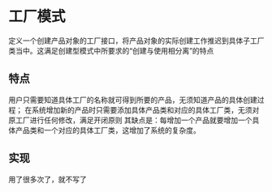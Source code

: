 # 工厂模式
定义一个创建产品对象的工厂接口，将产品对象的实际创建工作推迟到具体子工厂类当中。这满足创建型模式中所要求的“创建与使用相分离”的特点
## 特点
用户只需要知道具体工厂的名称就可得到所要的产品，无须知道产品的具体创建过程；
在系统增加新的产品时只需要添加具体产品类和对应的具体工厂类，无须对原工厂进行任何修改，满足开闭原则
其缺点是：每增加一个产品就要增加一个具体产品类和一个对应的具体工厂类，这增加了系统的复杂度。
## 实现
用了很多次了，就不写了
